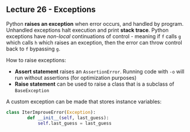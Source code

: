 ## Lecture 26 - Exceptions

Python **raises an exception** when error occurs, and handled by program. Unhandled exceptions halt execution and print **stack trace**. Python exceptions have *non-local* continuations of control - meaning if `f` calls `g` which calls `h` which raises an exception, then the error can throw control back to `f` bypassing `g`.

How to raise exceptions:

- **Assert statement** raises an `AssertionError`. Running code with `-o` will run without assertions (for optimization purposes)
- **Raise statement** can be used to raise a class that is a subclass of `BaseException`

A custom exception can be made that stores instance variables:

```python
class IterImproveError(Exception):
        def __init__(self, last_guess):
            self.last_guess = last_guess
```



